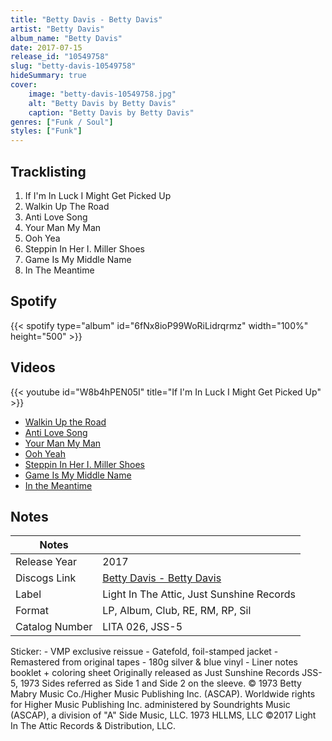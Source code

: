 ```yaml
---
title: "Betty Davis - Betty Davis"
artist: "Betty Davis"
album_name: "Betty Davis"
date: 2017-07-15
release_id: "10549758"
slug: "betty-davis-10549758"
hideSummary: true
cover:
    image: "betty-davis-10549758.jpg"
    alt: "Betty Davis by Betty Davis"
    caption: "Betty Davis by Betty Davis"
genres: ["Funk / Soul"]
styles: ["Funk"]
---
```

## Tracklisting
1. If I'm In Luck I Might Get Picked Up
2. Walkin Up The Road
3. Anti Love Song
4. Your Man My Man
5. Ooh Yea
6. Steppin In Her I. Miller Shoes
7. Game Is My Middle Name
8. In The Meantime
## Spotify
{{< spotify type="album" id="6fNx8ioP99WoRiLidrqrmz" width="100%" height="500" >}}

## Videos
{{< youtube id="W8b4hPEN05I" title="If I'm In Luck I Might Get Picked Up" >}}
- [Walkin Up the Road](https://www.youtube.com/watch?v=kmoyQJbinGw)
- [Anti Love Song](https://www.youtube.com/watch?v=0yNk1JepyLw)
- [Your Man My Man](https://www.youtube.com/watch?v=nFZcAyD2R6I)
- [Ooh Yeah](https://www.youtube.com/watch?v=fB7MZz7oNmg)
- [Steppin In Her I. Miller Shoes](https://www.youtube.com/watch?v=6U8KMASNf1U)
- [Game Is My Middle Name](https://www.youtube.com/watch?v=SN3OU5g55F0)
- [In the Meantime](https://www.youtube.com/watch?v=OBGR2ZbZIds)

## Notes
| Notes          |             |
| ---------------| ----------- |
| Release Year   | 2017 |
| Discogs Link   | [Betty Davis - Betty Davis](https://www.discogs.com/release/10549758-Betty-Davis-Betty-Davis) |
| Label          | Light In The Attic, Just Sunshine Records |
| Format         | LP, Album, Club, RE, RM, RP, Sil |
| Catalog Number | LITA 026, JSS-5 |

Sticker: - VMP exclusive reissue - Gatefold, foil-stamped jacket - Remastered from original tapes - 180g silver & blue vinyl  - Liner notes booklet + coloring sheet  Originally released as Just Sunshine Records JSS-5, 1973  Sides referred as Side 1 and Side 2 on the sleeve.  © 1973 Betty Mabry Music Co./Higher Music Publishing Inc. (ASCAP). Worldwide rights for Higher Music Publishing Inc. administered by Soundrights Music (ASCAP), a division of "A" Side Music, LLC. 1973 HLLMS, LLC ©2017 Light In The Attic Records & Distribution, LLC.
